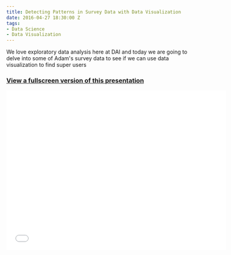 ```yaml
---
title: Detecting Patterns in Survey Data with Data Visualization
date: 2016-04-27 18:30:00 Z
tags:
- Data Science
- Data Visualization
---
```



We love exploratory data analysis here at DAI and today we are going to delve into some of Adam's survey data to see if we can use data visualization to find super users

### [View a fullscreen version of this presentation](http://slides.com/deriggi/deck/fullscreen)

<iframe src="//slides.com/deriggi/deck/embed?style=light" width="576" height="420" scrolling="no" frameborder="0" webkitallowfullscreen mozallowfullscreen allowfullscreen></iframe>